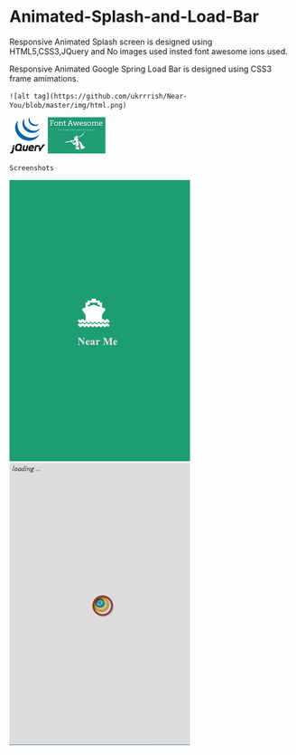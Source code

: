 # Animated-Splash-and-Load-Bar
  
   Responsive Animated Splash screen is designed using HTML5,CSS3,JQuery and No images used insted font awesome ions used.
   
   Responsive Animated Google Spring Load Bar is designed using CSS3 frame amimations.
   
    ![alt tag](https://github.com/ukrrrish/Near-You/blob/master/img/html.png) 
   ![alt tag](https://github.com/ukrrrish/Near-You/blob/master/img/jquery.png)
    ![alt tag](https://github.com/ukrrrish/Near-You/blob/master/img/font.jpg)

   
    Screenshots
 
   ![alt tag](https://github.com/ukrrrish/Animated-Splash-and-Load-Bar/blob/master/img/Splash.PNG) 
   ![alt tag](https://github.com/ukrrrish/Animated-Splash-and-Load-Bar/blob/master/img/loadbar.PNG)
